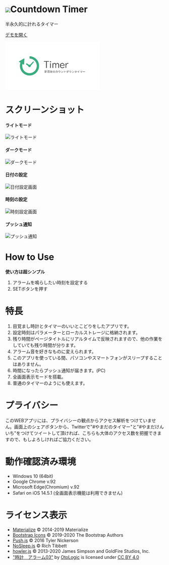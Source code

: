 # <img src="./favicon/favicon.ico" width="30px">Countdown Timer
半永久的に計れるタイマー  

[デモを開く](https://timer.frogapp.net/?date=2023/01/01&time=00:00&title=2023)

<img src="./favicon/OGP.png" width="300px">

# スクリーンショット
#### ライトモード
![ライトモード](https://user-images.githubusercontent.com/75155258/148018064-1337abf8-5f36-4698-9c2d-a26f9a9a82f2.png)

#### ダークモード
![ダークモード](https://user-images.githubusercontent.com/75155258/148018067-959f6cae-d18d-48b0-a7d1-240987ea1d68.png)

#### 日付の設定
<img src="https://user-images.githubusercontent.com/75155258/127759896-430e7e00-c02b-4a0b-a57f-6821a8fa836e.png" width ="400px" alt="日付設定画面">

#### 時刻の設定
<img src="https://user-images.githubusercontent.com/75155258/126022544-25253941-b71a-4525-9efc-2ababbbe27b0.png" width ="400px" alt="時刻設定画面">

#### プッシュ通知
<img src="https://user-images.githubusercontent.com/75155258/148018460-3722ee5f-7f51-4c58-8c38-252a41179cf4.png" width ="400px" alt="プッシュ通知">

# How to Use
**使い方は超シンプル**
1. アラームを鳴らしたい時刻を設定する
1. SETボタンを押す  
# 特長
1. 目覚まし時計とタイマーのいいとこどりをしたアプリです。
1. 設定時刻はパラメーターとローカルストレージに格納されます。
1. 残り時間がページタイトルにリアルタイムで反映されますので、他の作業をしていても残り時間が分ります。
1. アラーム音を好きなものに変えられます。
2. このアプリを使っている間、パソコンやスマートフォンがスリープすることはありません。
3. 時間になったらプッシュ通知が届きます。(PC)
4. 全画面表示モードを搭載。
5. 普通のタイマーのようにも使えます。
# プライバシー
このWEBアプリには、プライバシーの観点からアクセス解析をつけていません。画面上のシェアボタンから、Twitterで"#やまだのタイマー"と"#やまだけんいち"をつけてツイートして頂ければ、こちらも大体のアクセス数を把握できますので、もしよろしければご協力ください。
# 動作確認済み環境
- Windows 10 (64bit)
- Google Chrome v.92
- Microsoft Edge(Chromium) v.92
- Safari on iOS 14.5.1 (全画面表示機能は利用できません)
# ライセンス表示
- [Materialize](https://github.com/materializecss/materialize/blob/v1-dev/LICENSE) &copy; 2014-2019 Materialize
- [Bootstrap Icons](https://github.com/twbs/icons/blob/main/LICENSE.md) &copy; 2019-2020 The Bootstrap Authors
- [Push.js](https://github.com/Nickersoft/push.js/blob/master/LICENSE.md) &copy; 2016 Tyler Nickerson
- [NoSleep.js](https://github.com/richtr/NoSleep.js/blob/master/LICENSE) &copy; Rich Tibbett
- [howler.js](https://github.com/goldfire/howler.js/blob/master/LICENSE.md) &copy; 2013-2020 James Simpson and GoldFire Studios, Inc.
- ["時計　アラーム03"](https://otologic.jp/free/se/clock01.html) by [OtoLogic](https://otologic.jp/) is licensed under [CC BY 4.0](https://creativecommons.org/licenses/by/4.0/legalcode)

